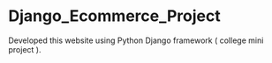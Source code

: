 # Django_Ecommerce_Project
Developed this website using Python Django framework ( college mini project ).
